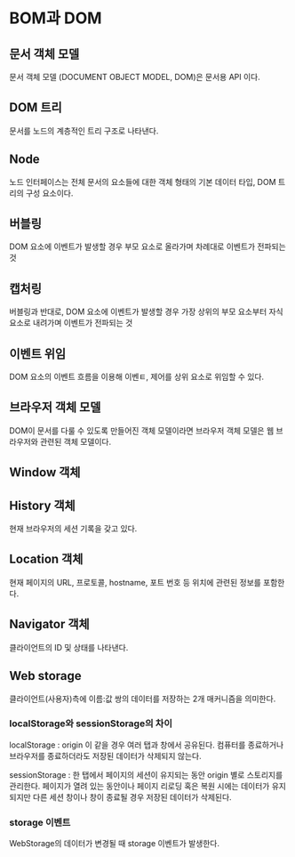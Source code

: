 # BOM과 DOM

## 문서 객체 모델

문서 객체 모델 (DOCUMENT OBJECT MODEL, DOM)은 문서용 API 이다.

## DOM 트리

문서를 노드의 계층적인 트리 구조로 나타낸다.

## Node

노드 인터페이스는 전체 문서의 요소들에 대한 객체 형태의 기본 데이터 타입, DOM 트리의 구성 요소이다.

## 버블링

DOM 요소에 이벤트가 발생할 경우 부모 요소로 올라가며 차례대로 이벤트가 전파되는 것

## 캡처링

버블링과 반대로, DOM 요소에 이벤트가 발생할 경우 가장 상위의 부모 요소부터 자식 요소로 내려가며 이벤트가 전파되는 것

## 이벤트 위임

DOM 요소의 이벤트 흐름을 이용해 이벤ㅌ, 제어를 상위 요소로 위임할 수 있다.

## 브라우저 객체 모델

DOM이 문서를 다룰 수 있도록 만들어진 객체 모델이라면
브라우저 객체 모델은 웹 브라우저와 관련된 객체 모델이다.

## Window 객체

## History 객체

현재 브라우저의 세션 기록을 갖고 있다.

## Location 객체

현재 페이지의 URL, 프로토콜, hostname, 포트 번호 등 위치에 관련된 정보를 포함한다.

## Navigator 객체

클라이언트의 ID 및 상태를 나타낸다.

## Web storage

클라이언트(사용자)측에 이름:값 쌍의 데이터를 저장하는 2개 매커니즘을 의미한다.

### localStorage와 sessionStorage의 차이

localStorage : origin 이 같을 경우 여러 탭과 창에서 공유된다. 컴퓨터를 종료하거나 브라우저를 종료하더라도 저장된 데이터가 삭제되지 않는다.

sessionStorage : 한 탭에서 페이지의 세션이 유지되는 동안 origin 별로 스토리지를 관리한다. 페이지가 열려 있는 동안이나 페이지 리로딩 혹은 복원 시에는 데이터가 유지되지만 다른 세션 창이나 창이 종료될 경우 저장된 데이터가 삭제된다.

### storage 이벤트

WebStorage의 데이터가 변경될 때 storage 이벤트가 발생한다.
